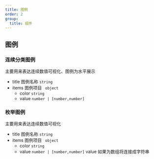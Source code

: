 ```yaml
---
title: 图例
order: 2
group:
  title: 组件
---
```


## 图例

### 连续分类图例

主要用来表达连续数值可视化、图例为水平展示

- title 图例名称 `string`
- items 图例项目 ` object`
  - color `string`
  - value `number | [number,number]`

### 枚举图例

主要用来表达连续数值可视化

- title 图例名称 `string`
- items 图例项目 ` object`
  - color `string`
  - value `number | [number,number]` value 如果为数组将连接成字符串
